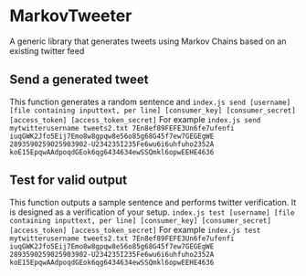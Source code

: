 # MarkovTweeter
A generic library that generates tweets using Markov Chains based on an existing twitter feed


## Send a generated tweet
This function generates a random sentence and 
`index.js send [username] [file containing inputtext, per line] [consumer_key] [consumer_secret] [access_token] [access_token_secret]`
For example
`index.js send mytwitterusername tweets2.txt 7En8ef89FEFE3Un6fe7ufenfi iuqGWK2Jfo5Eij7Emo8w8gpqw8e56o85g68G45f7ew7GEGEgWE 2893590259025903902-U234235I235Fe6wu6i6uhfuho2352A koE15EpqwAAdpoqdGEok6qg6434634ewSSQmkl6opwEEHE4636`

## Test for valid output
This function outputs a sample sentence and performs twitter verification. It is designed as a verification of your setup.
`index.js test [username] [file containing inputtext, per line] [consumer_key] [consumer_secret] [access_token] [access_token_secret]`
For example
`index.js test mytwitterusername tweets2.txt 7En8ef89FEFE3Un6fe7ufenfi iuqGWK2Jfo5Eij7Emo8w8gpqw8e56o85g68G45f7ew7GEGEgWE 2893590259025903902-U234235I235Fe6wu6i6uhfuho2352A koE15EpqwAAdpoqdGEok6qg6434634ewSSQmkl6opwEEHE4636`	